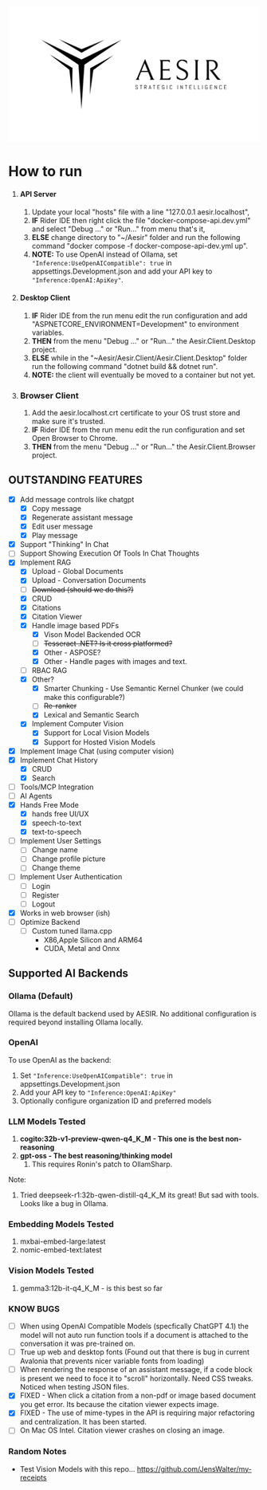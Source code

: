 ![AESIR](Transparent%20Logo.png)
# How to run
  
1. #### API Server
   1. Update your local "hosts" file with a line "127.0.0.1 aesir.localhost",
   2. **IF** Rider IDE then right click the file "docker-compose-api.dev.yml" and select "Debug ..." or "Run..." from menu that's it,
   3. **ELSE** change directory to "~/Aesir" folder and run the following command "docker compose -f docker-compose-api-dev.yml up".
   4. **NOTE:** To use OpenAI instead of Ollama, set `"Inference:UseOpenAICompatible": true` in appsettings.Development.json and add your API key to `"Inference:OpenAI:ApiKey"`.
2. #### Desktop Client
   1. **IF** Rider IDE from the run menu edit the run configuration and add "ASPNETCORE_ENVIRONMENT=Development" to environment variables.
   2. **THEN** from the menu "Debug ..." or "Run..." the Aesir.Client.Desktop project.
   3. **ELSE** while in the "~Aesir/Aesir.Client/Aesir.Client.Desktop" folder run the following command "dotnet build && dotnet run".
   4. **NOTE:** the client will eventually be moved to a container but not yet.
3. ### Browser Client
   1. Add the aesir.localhost.crt certificate to your OS trust store and make sure it's trusted.
   2. **IF** Rider IDE from the run menu edit the run configuration and set Open Browser to Chrome.
   3. **THEN** from the menu "Debug ..." or "Run..." the Aesir.Client.Browser project.

## OUTSTANDING FEATURES

- [X] Add message controls like chatgpt
  - [x] Copy message
  - [X] Regenerate assistant message
  - [X] Edit user message
  - [X] Play message
- [X] Support "Thinking" In Chat
- [ ] Support Showing Execution Of Tools In Chat Thoughts
- [X] Implement RAG
  - [x] Upload - Global Documents
  - [x] Upload - Conversation Documents
  - [ ] ~~Download (should we do this?)~~
  - [x] CRUD
  - [X] Citations
  - [X] Citation Viewer
  - [X] Handle image based PDFs
    - [X] Vison Model Backended OCR
    - [ ] ~~Tesseract .NET? Is it cross platformed?~~
    - [X] Other - ASPOSE?
    - [X] Other - Handle pages with images and text.
  - [ ] RBAC RAG
  - [X] Other?
    - [X] Smarter Chunking - Use Semantic Kernel Chunker (we could make this configurable?)
    - [ ] ~~Re-ranker~~
    - [X] Lexical and Semantic Search
  - [X] Implement Computer Vision
    - [X] Support for Local Vision Models
    - [X] Support for Hosted Vision Models
- [X] Implement Image Chat (using computer vision)
- [x] Implement Chat History
  - [x] CRUD
  - [x] Search
- [ ] Tools/MCP Integration
- [ ] AI Agents
- [X] Hands Free Mode
  - [X] hands free UI/UX
  - [X] speech-to-text
  - [X] text-to-speech
- [ ] Implement User Settings
  - [ ] Change name
  - [ ] Change profile picture
  - [ ] Change theme
- [ ] Implement User Authentication
  - [ ] Login
  - [ ] Register
  - [ ] Logout
- [X] Works in web browser (ish)
- [ ] Optimize Backend
  - [ ] Custom tuned llama.cpp 
    - X86,Apple Silicon and ARM64
    - CUDA, Metal and Onnx
## Supported AI Backends

### Ollama (Default)
Ollama is the default backend used by AESIR. No additional configuration is required beyond installing Ollama locally.

### OpenAI
To use OpenAI as the backend:
1. Set `"Inference:UseOpenAICompatible": true` in appsettings.Development.json
2. Add your API key to `"Inference:OpenAI:ApiKey"`
3. Optionally configure organization ID and preferred models

### LLM Models Tested
1. **cogito:32b-v1-preview-qwen-q4_K_M - This one is the best non-reasoning**
2. **gpt-oss - The best reasoning/thinking model**
    1. This requires Ronin's patch to OllamSharp.

Note: 
1. Tried deepseek-r1:32b-qwen-distill-q4_K_M its great! But sad with tools. Looks like a bug in Ollama.

### Embedding Models Tested
1. mxbai-embed-large:latest
2. nomic-embed-text:latest

### Vision Models Tested
1. gemma3:12b-it-q4_K_M - is this best so far

### KNOW BUGS
- [ ] When using OpenAI Compatible Models (specfically ChatGPT 4.1) the model will not auto run function tools if a document is attached to the conversation it was pre-trained on.
- [ ] True up web and desktop fonts (Found out that there is bug in current Avalonia that prevents nicer variable fonts from loading)
- [ ] When rendering the response of an assistant message, if a code block is present we need to foce it to "scroll" horizontally.  Need CSS tweaks. Noticed when testing JSON files.
- [X] FIXED - When click a citation from a non-pdf or image based document you get error. Its because the citation viewer expects image.
- [X] FIXED - The use of mime-types in the API is requiring major refactoring and centralization. It has been started.
- [ ] On Mac OS Intel. Citation viewer crashes on closing an image.

### Random Notes
- Test Vision Models with this repo... https://github.com/JensWalter/my-receipts